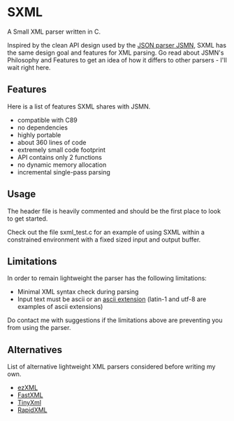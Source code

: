 SXML
====
A Small XML parser written in C.

Inspired by the clean API design used by the [JSON parser JSMN](http://zserge.bitbucket.org/jsmn.html), SXML has the same design goal and features for XML parsing. Go read about JSMN's Philosophy and Features to get an idea of how it differs to other parsers - I'll wait right here.

Features
--------
Here is a list of features SXML shares with JSMN.

* compatible with C89
* no dependencies
* highly portable
* about 360 lines of code
* extremely small code footprint
* API contains only 2 functions
* no dynamic memory allocation
* incremental single-pass parsing

Usage
-----
The header file is heavily commented and should be the first place to look to get started.

Check out the file sxml_test.c for an example of using SXML within a constrained environment with a fixed sized input and output buffer.

Limitations
-----------
In order to remain lightweight the parser has the following limitations:

* Minimal XML syntax check during parsing
* Input text must be ascii or an [ascii extension](http://en.wikipedia.org/wiki/Extended_ASCII) (latin-1 and utf-8 are examples of ascii extensions)

Do contact me with suggestions if the limitations above are preventing you from using the parser.

Alternatives
------------
List of alternative lightweight XML parsers considered before writing my own.

* [ezXML](http://ezxml.sourceforge.net/)
* [FastXML](http://codesuppository.blogspot.com/2009/02/fastxml-extremely-lightweight-stream.html)
* [TinyXml](http://www.grinninglizard.com/tinyxml2/)
* [RapidXML](http://rapidxml.sourceforge.net/)
